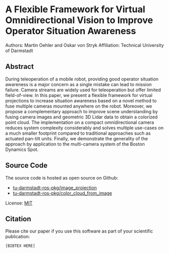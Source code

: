 
# A Flexible Framework for Virtual Omnidirectional Vision to Improve Operator Situation Awareness
Authors: Martin Oehler and Oskar von Stryk
Affiliation: Technical University of Darmstadt

## Abstract
During teleoperation of a mobile robot, providing good operator situation awareness is a major concern as a single mistake can lead to mission failure. Camera streams are widely used for teleoperation but offer limited field-of-view. 
In this paper, we present a flexible framework for virtual projections to increase situation awareness based on a novel method to fuse multiple cameras mounted anywhere on the robot. Moreover, we propose a complementary approach to improve scene understanding by fusing camera images and geometric 3D Lidar data to obtain a colorized point cloud. 
The implementation on a compact omnidirectional camera reduces system complexity considerably and solves multiple use-cases on a much smaller footprint compared to traditional approaches such as actuated pan-tilt units. 
Finally, we demonstrate the generality of the approach by application to the multi-camera system of the Boston Dynamics Spot.

## Source Code
The source code is hosted as open source on Github:
* [tu-darmstadt-ros-pkg/image_projection](https://github.com/tu-darmstadt-ros-pkg/image_projection)
* [tu-darmstadt-ros-pkg/color_cloud_from_image](https://github.com/tu-darmstadt-ros-pkg/color_cloud_from_image)

License: [MIT](https://choosealicense.com/licenses/mit/)

## Citation
Please cite our paper if you use this software as part of your scientific publication:

```
[BIBTEX HERE]
```
